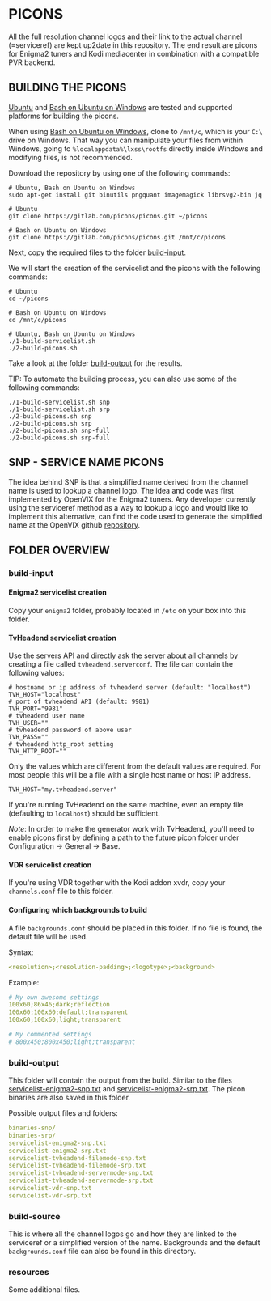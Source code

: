 # PICONS

All the full resolution channel logos and their link to the actual channel (=serviceref) are kept up2date in this repository. The end result are picons for Enigma2 tuners and Kodi mediacenter in combination with a compatible PVR backend.

## BUILDING THE PICONS

[Ubuntu](http://www.ubuntu.com/download) and [Bash on Ubuntu on Windows](https://msdn.microsoft.com/commandline/wsl) are tested and supported platforms for building the picons.

When using [Bash on Ubuntu on Windows](https://msdn.microsoft.com/commandline/wsl), clone to `/mnt/c`, which is your `C:\` drive on Windows. That way you can manipulate your files from within Windows, going to `%localappdata%\lxss\rootfs` directly inside Windows and modifying files, is not recommended.

Download the repository by using one of the following commands:

```shell
# Ubuntu, Bash on Ubuntu on Windows
sudo apt-get install git binutils pngquant imagemagick librsvg2-bin jq

# Ubuntu
git clone https://gitlab.com/picons/picons.git ~/picons

# Bash on Ubuntu on Windows
git clone https://gitlab.com/picons/picons.git /mnt/c/picons
```

Next, copy the required files to the folder [build-input](build-input).

We will start the creation of the servicelist and the picons with the following commands:

```shell
# Ubuntu
cd ~/picons

# Bash on Ubuntu on Windows
cd /mnt/c/picons

# Ubuntu, Bash on Ubuntu on Windows
./1-build-servicelist.sh
./2-build-picons.sh
```

Take a look at the folder [build-output](build-output) for the results.

TIP: To automate the building process, you can also use some of the following commands:

```shell
./1-build-servicelist.sh snp
./1-build-servicelist.sh srp
./2-build-picons.sh snp
./2-build-picons.sh srp
./2-build-picons.sh snp-full
./2-build-picons.sh srp-full
```

## SNP - SERVICE NAME PICONS

The idea behind SNP is that a simplified name derived from the channel name is used to lookup a channel logo. The idea and code was first implemented by OpenVIX for the Enigma2 tuners. Any developer currently using the serviceref method as a way to lookup a logo and would like to implement this alternative, can find the code used to generate the simplified name at the OpenVIX github [repository](https://github.com/OpenViX/enigma2/blob/master/lib/python/Components/Renderer/Picon.py#L88-L89).

## FOLDER OVERVIEW

### build-input

#### Enigma2 servicelist creation

Copy your `enigma2` folder, probably located in `/etc` on your box into this folder.

#### TvHeadend servicelist creation

Use the servers API and directly ask the server about all channels by creating a file called `tvheadend.serverconf`. The file can contain the following values:

```shell
# hostname or ip address of tvheadend server (default: "localhost")
TVH_HOST="localhost"
# port of tvheadend API (default: 9981)
TVH_PORT="9981"
# tvheadend user name
TVH_USER=""
# tvheadend password of above user
TVH_PASS=""
# tvheadend http_root setting
TVH_HTTP_ROOT=""
```

Only the values which are different from the default values are required. For most people this will be a file with a single host name or host IP address.

```shell
TVH_HOST="my.tvheadend.server"
```

If you're running TvHeadend on the same machine, even an empty file (defaulting to `localhost`) should be sufficient.

*Note*: In order to make the generator work with TvHeadend, you'll need to enable picons first by defining a path to the future picon folder under Configuration -> General -> Base.

#### VDR servicelist creation

If you're using VDR together with the Kodi addon xvdr, copy your `channels.conf` file to this folder.

#### Configuring which backgrounds to build

A file `backgrounds.conf` should be placed in this folder. If no file is found, the default file will be used.

Syntax:

```yaml
<resolution>;<resolution-padding>;<logotype>;<background>
```

Example:

```yaml
# My own awesome settings
100x60;86x46;dark;reflection
100x60;100x60;default;transparent
100x60;100x60;light;transparent

# My commented settings
# 800x450;800x450;light;transparent
```

### build-output

This folder will contain the output from the build. Similar to the files [servicelist-enigma2-snp.txt](resources/samples/servicelist-enigma2-snp.txt) and [servicelist-enigma2-srp.txt](resources/samples/servicelist-enigma2-srp.txt). The picon binaries are also saved in this folder.

Possible output files and folders:

```yaml
binaries-snp/
binaries-srp/
servicelist-enigma2-snp.txt
servicelist-enigma2-srp.txt
servicelist-tvheadend-filemode-snp.txt
servicelist-tvheadend-filemode-srp.txt
servicelist-tvheadend-servermode-snp.txt
servicelist-tvheadend-servermode-srp.txt
servicelist-vdr-snp.txt
servicelist-vdr-srp.txt
```

### build-source

This is where all the channel logos go and how they are linked to the serviceref or a simplified version of the name. Backgrounds and the default `backgrounds.conf` file can also be found in this directory.

### resources

Some additional files.
